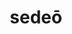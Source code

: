 ---
title: sedeō
meaning: to sit
ch: [one, mt, mt1thru4, ss, ss1]
pos: verb
inf: sedēre
secondppstem: sed
infend: ēre
conjugation: second
derivatives: sedentary, session, sessile
six: y
---